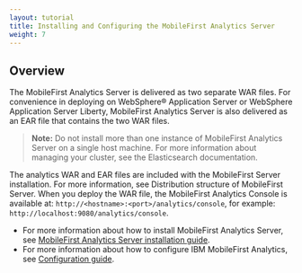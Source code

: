 ```yaml
---
layout: tutorial
title: Installing and Configuring the MobileFirst Analytics Server	
weight: 7
---
```

## Overview
The MobileFirst Analytics Server is delivered as two separate WAR files. For convenience in deploying on WebSphere® Application Server or WebSphere Application Server Liberty, MobileFirst Analytics Server is also delivered as an EAR file that contains the two WAR files.

> **Note:** Do not install more than one instance of MobileFirst Analytics Server on a single host machine. For more information about managing your cluster, see the Elasticsearch documentation.

The analytics WAR and EAR files are included with the MobileFirst Server installation. For more information, see Distribution structure of MobileFirst Server. When you deploy the WAR file, the MobileFirst Analytics Console is available at: `http://<hostname>:<port>/analytics/console`, for example: `http://localhost:9080/analytics/console`.

* For more information about how to install MobileFirst Analytics Server, see [MobileFirst Analytics Server installation guide](installation).
* For more information about how to configure IBM MobileFirst Analytics, see [Configuration guide](configuration).
